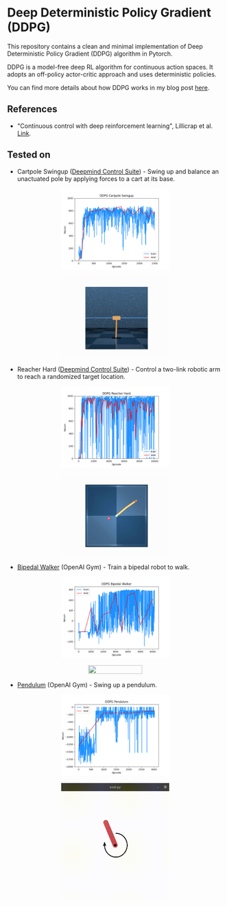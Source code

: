 # Deep Deterministic Policy Gradient (DDPG)
This repository contains a clean and minimal implementation of Deep Deterministic Policy Gradient (DDPG) algorithm in Pytorch.

DDPG is a model-free deep RL algorithm for continuous action spaces. It adopts an off-policy actor-critic approach and uses deterministic policies.

You can find more details about how DDPG works in my blog post [here](https://adi3e08.github.io/posts/2019/06/ddpg/).

## References
* "Continuous control with deep reinforcement learning", Lillicrap et al. [Link](https://arxiv.org/abs/1509.02971).

## Tested on

* Cartpole Swingup ([Deepmind Control Suite](https://github.com/deepmind/dm_control/tree/master/dm_control/suite)) - Swing up and balance an unactuated pole by applying forces to a cart at its base.

<p align="center">
<img src=".media/ddpg_cartpole_swingup.png" width="50%" height="50%"/>
</p>

<p align="center">
<img src=".media/ddpg_cartpole_swingup.gif" width="50%" height="50%"/>
</p>

* Reacher Hard ([Deepmind Control Suite](https://github.com/deepmind/dm_control/tree/master/dm_control/suite)) - Control a two-link robotic arm to reach a randomized target location.

<p align="center">
<img src=".media/ddpg_reacher_hard.png" width="50%" height="50%"/>
</p>

<p align="center">
<img src=".media/ddpg_reacher_hard.gif" width="50%" height="50%"/>
</p>


* [Bipedal Walker](https://gym.openai.com/envs/BipedalWalker-v2/) (OpenAI Gym) - Train a bipedal robot to walk.

<p align="center">
<img src=".media/ddpg_bipedal_walker.png" width="50%" height="50%"/>
</p>

<p align="center">
<img src=".media/ddpg_bipedal_walker.gif" width="50%" height="50%"/>
</p>

* [Pendulum](https://gym.openai.com/envs/Pendulum-v0/) (OpenAI Gym) - Swing up a pendulum.

<p align="center">
<img src=".media/ddpg_pendulum.png" width="50%" height="50%"/>
</p>

<p align="center">
<img src=".media/ddpg_pendulum.gif" width="50%" height="50%"/>
</p>

